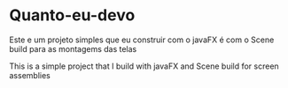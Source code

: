 # Quanto-eu-devo

Este e um projeto simples que eu construir com o javaFX é com o Scene build para as montagems das telas

This is a simple project that I build with javaFX and Scene build for screen assemblies

